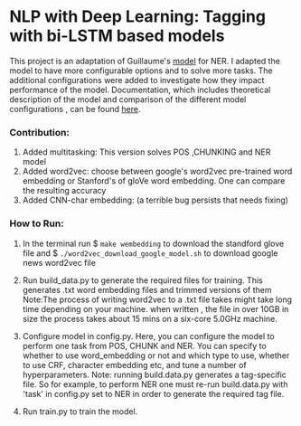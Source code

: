 # NLP with Deep Learning: Tagging with bi-LSTM based models
This project is an adaptation of Guillaume's [model](https://github.com/guillaumegenthial/sequence_tagging) for NER.
I adapted the model to have more configurable options and to solve
more tasks. The additional configurations were added to investigate how they
impact performance of the model. 
Documentation, which includes theoretical description of the model and comparison of the different model configurations , can be found [here](https://docs.google.com/document/d/1jxlbAKcsZcQvHh4u2prLgnfnNJMH4AJwVxf-i5xwtoM/edit?usp=sharing).

### Contribution:
1. Added multitasking: This version solves POS ,CHUNKING and NER model
2. Added word2vec: choose between google's word2vec pre-trained word embedding or Stanford's of gloVe word embedding. 
One can compare the resulting accuracy
3. Added CNN-char embedding: (a terrible bug persists that needs fixing) 

### How to Run:
1. In the terminal run
$ `make wembedding` 
to download the standford glove file and 
$ `./word2vec_download_google_model.sh`
to download google news word2vec file

2. Run build_data.py to generate the required files for training.
This generates .txt word embedding files and trimmed versions of them
Note:The process of writing word2vec to a .txt file takes might take
long time depending on your machine. when written , the file in over 10GB in size
the process takes about 15 mins on a six-core 5.0GHz  machine. 

3. Configure model in config.py.
Here, you can configure the model to perform one task from POS, CHUNK and NER.
You can specify to whether to use word_embedding or not and which type to use, whether to use CRF, character 
embedding etc, and tune a number of hyperparameters. 
Note: running build.data.py generates a tag-specific file. 
So for example, to perform NER one must re-run build.data.py 
with 'task' in config.py set to NER in order to generate the required tag file.

4. Run train.py to train the model.







